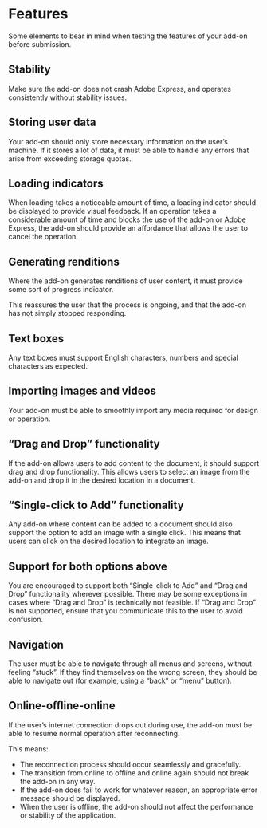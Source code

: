 # Features
Some elements to bear in mind when testing the features of your add-on before submission.


## Stability

Make sure the add-on does not crash Adobe Express, and operates consistently without stability issues.

## Storing user data

Your add-on should only store necessary information on the user’s machine. If it stores a lot of data, it must be able to handle any errors that arise from exceeding storage quotas.

## Loading indicators

When loading takes a noticeable amount of time, a loading indicator should be displayed to provide visual feedback. If an operation takes a considerable amount of time and blocks the use of the add-on or Adobe Express, the add-on should provide an affordance that allows the user to cancel the operation.

## Generating renditions

Where the add-on generates renditions of user content, it must provide some sort of progress indicator.

This reassures the user that the process is ongoing, and that the add-on has not simply stopped responding.


## Text boxes

Any text boxes must support English characters, numbers and special characters as expected.

## Importing images and videos

Your add-on must be able to smoothly import any media required for design or operation.

## “Drag and Drop” functionality

If the add-on allows users to add content to the document, it should support drag and drop functionality. This allows users to select an image from the add-on and drop it in the desired location in a document.

## “Single-click to Add” functionality

Any add-on where content can be added to a document should also support the option to add an image with a single click. This means that users can click on the desired location to integrate an image.

## Support for both options above

You are encouraged to support both “Single-click to Add” and “Drag and Drop” functionality wherever possible. There may be some exceptions in cases where “Drag and Drop” is technically not feasible. If “Drag and Drop” is not supported, ensure that you communicate this to the user to avoid confusion.

## Navigation

The user must  be able to navigate through all menus and screens, without feeling “stuck”. If they find themselves on the wrong screen, they should be able to navigate out (for example, using a “back” or “menu” button).

## Online-offline-online

If the user’s internet connection drops out during use, the add-on must be able to resume normal operation after reconnecting.

This means:

- The reconnection process should occur seamlessly and gracefully.
- The transition from online to offline and online again should not break the add-on in any way.
- If the add-on does fail to work for whatever reason, an appropriate error message should be displayed.
- When the user is offline, the add-on should not affect the performance or stability of the application.
